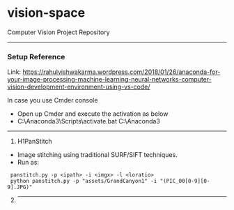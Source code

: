 # vision-space
Computer Vision Project Repository

----------------------------------------------------

### Setup Reference 
Link: https://rahulvishwakarma.wordpress.com/2018/01/26/anaconda-for-your-image-processing-machine-learning-neural-networks-computer-vision-development-environment-using-vs-code/

In case you use Cmder console
- Open up Cmder and execute the activation as below
- C:\Anaconda3\Scripts\activate.bat C:\Anaconda3

----------------------------------------------------

1. H1PanStitch
- Image stitching using traditional SURF/SIFT techniques.
- Run as:  
```
 panstitch.py -p <ipath> -i <imgx> -l <loratio>
 python panstitch.py -p "assets/GrandCanyon1" -i "(PIC_00[0-9][0-9].JPG)"
```

2. ---
